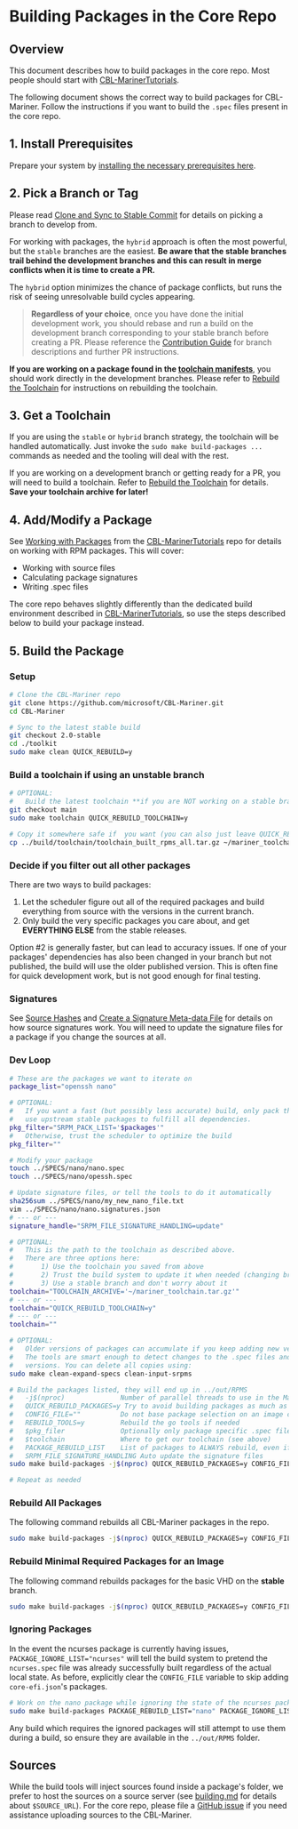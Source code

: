 # Building Packages in the Core Repo

## Overview

This document describes how to build packages in the core repo. Most people should start with [CBL-MarinerTutorials](https://github.com/microsoft/CBL-MarinerTutorials).

The following document shows the correct way to build packages for CBL-Mariner. Follow the instructions if you want to build the `.spec` files present in the core repo.

## **1. Install Prerequisites**

Prepare your system by [installing the necessary prerequisites here](../prerequisites.md).

## **2. Pick a Branch or Tag**

Please read [Clone and Sync to Stable Commit](../building.md#clone-and-sync-to-stable-commit) for details on picking a branch to develop from.

For working with packages, the `hybrid` approach is often the most powerful, but the `stable` branches are the easiest. **Be aware that the stable branches trail behind the development branches and this can result in merge conflicts when it is time to create a PR.**

The `hybrid` option minimizes the chance of package conflicts, but runs the risk of seeing unresolvable build cycles appearing.

> **Regardless of your choice**, once you have done the initial development work, you should rebase and run a build on the development branch corresponding to your stable branch before creating a PR. Please reference the [Contribution Guide](CONTRIBUTING.md) for branch descriptions and further PR instructions.

**If you are working on a package found in the [toolchain manifests](../../resources/manifests/package/)**, you should work directly in the development branches. Please refer to [Rebuild the Toolchain](../building.md#rebuild-the-toolchain) for instructions on rebuilding the toolchain.

## **3. Get a Toolchain**

If you are using the `stable` or `hybrid` branch strategy, the toolchain will be handled automatically. Just invoke the `sudo make build-packages ...` commands as needed and the tooling will deal with the rest.

If you are working on a development branch or getting ready for a PR, you will need to build a toolchain. Refer to [Rebuild the Toolchain](../building.md#rebuild-the-toolchain) for details. **Save your toolchain archive for later!**

## **4. Add/Modify a Package**

See [Working with Packages](https://github.com/microsoft/CBL-MarinerTutorials/blob/-/docs/packages/working_with_packages.md#tutorial-customize-your-image-with-unsupported-packages) from the [CBL-MarinerTutorials](https://github.com/microsoft/CBL-MarinerTutorials) repo for details on working with RPM packages. This will cover:

* Working with source files
* Calculating package signatures
* Writing .spec files

The core repo behaves slightly differently than the dedicated build environment described in [CBL-MarinerTutorials](https://github.com/microsoft/CBL-MarinerTutorials), so use the steps described below to build your package instead.

## **5. Build the Package**

### Setup

```bash
# Clone the CBL-Mariner repo
git clone https://github.com/microsoft/CBL-Mariner.git
cd CBL-Mariner

# Sync to the latest stable build
git checkout 2.0-stable
cd ./toolkit
sudo make clean QUICK_REBUILD=y
```

### Build a toolchain if using an unstable branch

```bash
# OPTIONAL:
#   Build the latest toolchain **if you are NOT working on a stable branch**
git checkout main
sudo make toolchain QUICK_REBUILD_TOOLCHAIN=y

# Copy it somewhere safe if  you want (you can also just leave QUICK_REBUILD_TOOLCHAIN=y set)
cp ../build/toolchain/toolchain_built_rpms_all.tar.gz ~/mariner_toolchain.tar.gz
```

### Decide if you filter out all other packages

There are two ways to build packages:

1) Let the scheduler figure out all of the required packages and build everything from source with the versions in the current branch.
2) Only build the very specific packages you care about, and get **EVERYTHING ELSE** from the stable releases.

Option #2 is generally faster, but can lead to accuracy issues. If one of your packages' dependencies has also been changed in your branch but not published, the build will use the older published version. This is often fine for quick development work, but is not good enough for final testing.

### Signatures

See [Source Hashes](/toolkit/docs/building/building.md#source-hashes) and [Create a Signature Meta-data File](https://github.com/microsoft/CBL-MarinerTutorials/blob/-/docs/packages/working_with_packages.md#create-a-signature-meta-data-file) for details on how source signatures work. You will need to update the signature files for a package if you change the sources at all.

### Dev Loop

```bash
# These are the packages we want to iterate on
package_list="openssh nano"

# OPTIONAL:
#   If you want a fast (but possibly less accurate) build, only pack the specific packages we want to build and
#   use upstream stable packages to fulfill all dependencies.
pkg_filter="SRPM_PACK_LIST='$packages'"
#   Otherwise, trust the scheduler to optimize the build
pkg_filter=""

# Modify your package
touch ../SPECS/nano/nano.spec
touch ../SPECS/nano/opessh.spec

# Update signature files, or tell the tools to do it automatically
sha256sum ../SPECS/nano/my_new_nano_file.txt
vim ../SPECS/nano/nano.signatures.json
# --- or ---
signature_handle="SRPM_FILE_SIGNATURE_HANDLING=update"

# OPTIONAL:
#   This is the path to the toolchain as described above.
#   There are three options here:
#       1) Use the toolchain you saved from above
#       2) Trust the build system to update it when needed (changing branches will often cause a rebuild)
#       3) Use a stable branch and don't worry about it
toolchain="TOOLCHAIN_ARCHIVE='~/mariner_toolchain.tar.gz'"
# --- or ---
toolchain="QUICK_REBUILD_TOOLCHAIN=y"
# --- or ---
toolchain=""

# OPTIONAL:
#   Older versions of packages can accumulate if you keep adding new versions (i.e. 1.2.3-1, 1.2.3-2, 1.3.0-1, etc.).
#   The tools are smart enough to detect changes to the .spec files and re-package the SRPMs as needed, but won't delete old
#   versions. You can delete all copies using:
sudo make clean-expand-specs clean-input-srpms 

# Build the packages listed, they will end up in ../out/RPMS
#   -j$(nproc)              Number of parallel threads to use in the Makefile. The pkg scheduler will make its own choices
#   QUICK_REBUILD_PACKAGES=y Try to avoid building packages as much as possible (ie download what we can from the package repo)
#   CONFIG_FILE=""          Do not base package selection on an image config
#   REBUILD_TOOLS=y         Rebuild the go tools if needed
#   $pkg_filer              Optionally only package specific .spec files (see above)
#   $toolchain              Where to get our toolchain (see above)
#   PACKAGE_REBUILD_LIST    List of packages to ALWAYS rebuild, even if they look unchanged (PACKAGE_BUILD_LIST will build them only if they are missing)
#   SRPM_FILE_SIGNATURE_HANDLING Auto update the signature files
sudo make build-packages -j$(nproc) QUICK_REBUILD_PACKAGES=y CONFIG_FILE="" REBUILD_TOOLS=y $pkg_filter $toolchain PACKAGE_REBUILD_LIST="$packages" $signature_handle

# Repeat as needed
```

### Rebuild All Packages

The following command rebuilds all CBL-Mariner packages in the repo.

```bash
sudo make build-packages -j$(nproc) QUICK_REBUILD_PACKAGES=y CONFIG_FILE="" REBUILD_TOOLS=y $toolchain
```

### Rebuild Minimal Required Packages for an Image

The following command rebuilds packages for the basic VHD on the **stable** branch.

```bash
sudo make build-packages -j$(nproc) QUICK_REBUILD_PACKAGES=y CONFIG_FILE=./imageconfigs/core-legacy.json REBUILD_TOOLS=y $toolchain
```

### Ignoring Packages

In the event the ncurses package is currently having issues, `PACKAGE_IGNORE_LIST="ncurses"` will tell the build system to pretend the `ncurses.spec` file was already successfully built regardless of the actual local state. As before, explicitly clear the `CONFIG_FILE` variable to skip adding `core-efi.json`'s packages.

```bash
# Work on the nano package while ignoring the state of the ncurses package
sudo make build-packages PACKAGE_REBUILD_LIST="nano" PACKAGE_IGNORE_LIST="ncurses" CONFIG_FILE=
```

Any build which requires the ignored packages will still attempt to use them during a build, so ensure they are available in the `../out/RPMS` folder.

## Sources

While the build tools will inject sources found inside a package's folder, we prefer to host the sources on a source server (see [building.md](../building.md) for details about `$SOURCE_URL`). For the core repo, please file a [GitHub issue](https://github.com/microsoft/CBL-Mariner/issues) if you need assistance uploading sources to the CBL-Mariner.
